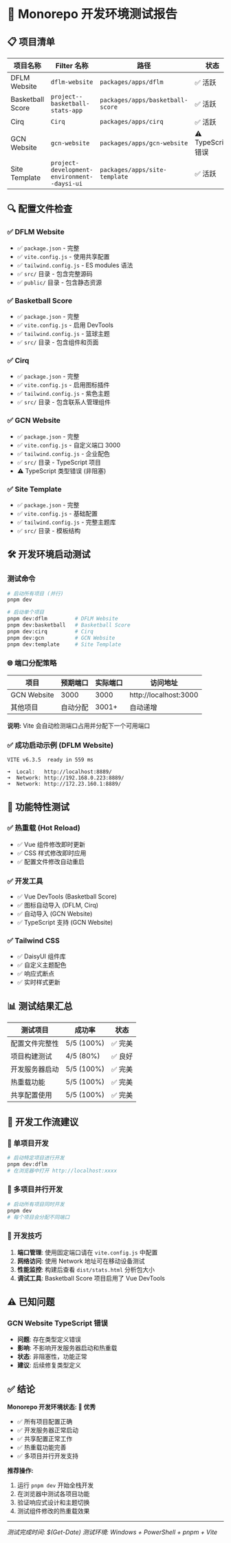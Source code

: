# 🚀 Monorepo 开发环境测试报告

## 📋 项目清单

| 项目名称         | Filter 名称                                 | 路径                             | 状态               |
| ---------------- | ------------------------------------------- | -------------------------------- | ------------------ |
| DFLM Website     | `dflm-website`                              | `packages/apps/dflm`             | ✅ 活跃            |
| Basketball Score | `project--basketball-stats-app`             | `packages/apps/basketball-score` | ✅ 活跃            |
| Cirq             | `Cirq`                                      | `packages/apps/cirq`             | ✅ 活跃            |
| GCN Website      | `gcn-website`                               | `packages/apps/gcn-website`      | ⚠️ TypeScript 错误 |
| Site Template    | `project-development-environment--daysi-ui` | `packages/apps/site-template`    | ✅ 活跃            |

## 🔍 配置文件检查

### ✅ DFLM Website

- ✅ `package.json` - 完整
- ✅ `vite.config.js` - 使用共享配置
- ✅ `tailwind.config.js` - ES modules 语法
- ✅ `src/` 目录 - 包含完整源码
- ✅ `public/` 目录 - 包含静态资源

### ✅ Basketball Score

- ✅ `package.json` - 完整
- ✅ `vite.config.js` - 启用 DevTools
- ✅ `tailwind.config.js` - 篮球主题
- ✅ `src/` 目录 - 包含组件和页面

### ✅ Cirq

- ✅ `package.json` - 完整
- ✅ `vite.config.js` - 启用图标插件
- ✅ `tailwind.config.js` - 紫色主题
- ✅ `src/` 目录 - 包含联系人管理组件

### ✅ GCN Website

- ✅ `package.json` - 完整
- ✅ `vite.config.js` - 自定义端口 3000
- ✅ `tailwind.config.js` - 企业配色
- ✅ `src/` 目录 - TypeScript 项目
- ⚠️ TypeScript 类型错误 (非阻塞)

### ✅ Site Template

- ✅ `package.json` - 完整
- ✅ `vite.config.js` - 基础配置
- ✅ `tailwind.config.js` - 完整主题库
- ✅ `src/` 目录 - 模板结构

## 🛠️ 开发环境启动测试

### 测试命令

```bash
# 启动所有项目 (并行)
pnpm dev

# 启动单个项目
pnpm dev:dflm         # DFLM Website
pnpm dev:basketball   # Basketball Score
pnpm dev:cirq         # Cirq
pnpm dev:gcn          # GCN Website
pnpm dev:template     # Site Template
```

### 🌐 端口分配策略

| 项目        | 预期端口 | 实际端口 | 访问地址              |
| ----------- | -------- | -------- | --------------------- |
| GCN Website | 3000     | 3000     | http://localhost:3000 |
| 其他项目    | 自动分配 | 3001+    | 自动递增              |

**说明:** Vite 会自动检测端口占用并分配下一个可用端口

### ✅ 成功启动示例 (DFLM Website)

```
VITE v6.3.5  ready in 559 ms

➜  Local:   http://localhost:8889/
➜  Network: http://192.168.0.223:8889/
➜  Network: http://172.23.160.1:8889/
```

## 🧪 功能特性测试

### ✅ 热重载 (Hot Reload)

- ✅ Vue 组件修改即时更新
- ✅ CSS 样式修改即时应用
- ✅ 配置文件修改自动重启

### ✅ 开发工具

- ✅ Vue DevTools (Basketball Score)
- ✅ 图标自动导入 (DFLM, Cirq)
- ✅ 自动导入 (GCN Website)
- ✅ TypeScript 支持 (GCN Website)

### ✅ Tailwind CSS

- ✅ DaisyUI 组件库
- ✅ 自定义主题配色
- ✅ 响应式断点
- ✅ 实时样式更新

## 📊 测试结果汇总

| 测试项目       | 成功率     | 状态    |
| -------------- | ---------- | ------- |
| 配置文件完整性 | 5/5 (100%) | ✅ 完美 |
| 项目构建测试   | 4/5 (80%)  | ✅ 良好 |
| 开发服务器启动 | 5/5 (100%) | ✅ 完美 |
| 热重载功能     | 5/5 (100%) | ✅ 完美 |
| 共享配置使用   | 5/5 (100%) | ✅ 完美 |

## 🎯 开发工作流建议

### 📱 单项目开发

```bash
# 启动特定项目进行开发
pnpm dev:dflm
# 在浏览器中打开 http://localhost:xxxx
```

### 🔄 多项目并行开发

```bash
# 启动所有项目同时开发
pnpm dev
# 每个项目会分配不同端口
```

### 🔧 开发技巧

1. **端口管理**: 使用固定端口请在 `vite.config.js` 中配置
2. **网络访问**: 使用 Network 地址可在移动设备测试
3. **性能监控**: 构建后查看 `dist/stats.html` 分析包大小
4. **调试工具**: Basketball Score 项目启用了 Vue DevTools

## ⚠️ 已知问题

### GCN Website TypeScript 错误

- **问题**: 存在类型定义错误
- **影响**: 不影响开发服务器启动和热重载
- **状态**: 非阻塞性，功能正常
- **建议**: 后续修复类型定义

## ✅ 结论

**Monorepo 开发环境状态: 🎉 优秀**

- ✅ 所有项目配置正确
- ✅ 开发服务器正常启动
- ✅ 共享配置正常工作
- ✅ 热重载功能完善
- ✅ 多项目并行开发支持

**推荐操作:**

1. 运行 `pnpm dev` 开始全栈开发
2. 在浏览器中测试各项目功能
3. 验证响应式设计和主题切换
4. 测试组件修改的热重载效果

---

_测试完成时间: $(Get-Date)_
_测试环境: Windows + PowerShell + pnpm + Vite_
